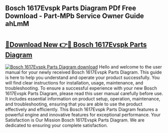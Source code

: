 ## Bosch 1617Evspk Parts Diagram PDf Free Download - Part-MPb Service Owner Guide ahLmM

# <h2><a href="http://dflmids.blite.top/?on=Bosch+1617Evspk+Parts+Diagram">🔗Download New 👉🔴 Bosch 1617Evspk Parts Diagram</a></h2>

[![Bosch 1617Evspk Parts Diagram download](https://i.imgur.com/lujVjoI.png)](http://dflmids.blite.top/?on=Bosch+1617Evspk+Parts+Diagram)
Hello and welcome to the user manual for your newly received Bosch 1617Evspk Parts Diagram. This guide is here to help you understand and operate your product successfully. You will find clear instructions for installation, usage, maintenance, and troubleshooting. To ensure a successful experience with your new Bosch 1617Evspk Parts Diagram, please read this user manual carefully before use. It includes essential information on product setup, operation, maintenance, and troubleshooting, ensuring that you are able to use the product effectively and efficiently. This Bosch 1617Evspk Parts Diagram features a powerful engine and innovative features for exceptional performance. Your Satisfaction is Our Mission Bosch 1617Evspk Parts Diagram. We are dedicated to ensuring your complete satisfaction.
